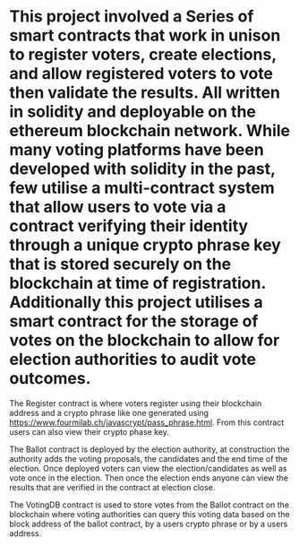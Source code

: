 # This project involved a Series of smart contracts that work in unison to register voters, create elections, and allow registered voters to vote then validate the results. All written in solidity and deployable on the ethereum blockchain network. While many voting platforms have been developed with solidity in the past, few utilise a multi-contract system that allow users to vote via a contract verifying their identity through a unique crypto phrase key that is stored securely on the blockchain at time of registration. Additionally this project utilises a smart contract for the storage of votes on the blockchain to allow for election authorities to audit vote outcomes.

The Register contract is where voters register using their blockchain address and a crypto phrase like one generated using https://www.fourmilab.ch/javascrypt/pass_phrase.html. From this contract users can also view their crypto phase key. 

The Ballot contract is deployed by the election authority, at construction the authority adds the voting proposals, the candidates and the end time of the election. Once deployed voters can view the election/candidates as well as  vote once in the election. Then once the election ends anyone can view the results that are verified in the contract at election close. 

The VotingDB contract is used to store votes from the Ballot contract on the blockchain where voting authorities can query this voting data based on the block address of the ballot contract, by a users crypto phrase or by a users address. 
